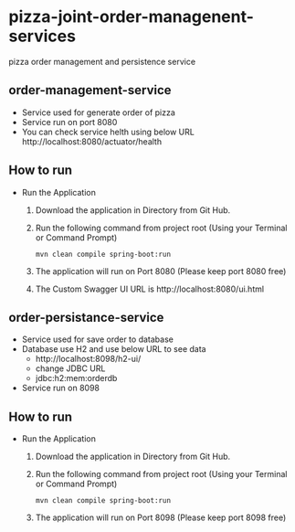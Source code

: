 # pizza-joint-order-managenent-services

pizza order management and persistence service 

## order-management-service
- Service used for generate order of pizza
- Service run on port 8080
- You can check service helth using below URL
     http://localhost:8080/actuator/health
 ## How to run
  - Run the Application

    1. Download the application in Directory from Git Hub.
    2. Run the following command from project root (Using your Terminal or Command Prompt)
    
        ```mvn clean compile spring-boot:run```
    3. The application will run on Port 8080 (Please keep port 8080 free)
    4. The Custom Swagger UI URL is 
        http://localhost:8080/ui.html
## order-persistance-service

- Service used for save order to database
- Database use H2 and use below URL to see data
   -  http://localhost:8098/h2-ui/
    - change JDBC URL
    - jdbc:h2:mem:orderdb
- Service run on 8098
 ## How to run
  - Run the Application

    1. Download the application in Directory from Git Hub.
    2. Run the following command from project root (Using your Terminal or Command Prompt)
    
        ```mvn clean compile spring-boot:run```
    3. The application will run on Port 8098 (Please keep port 8098 free)
